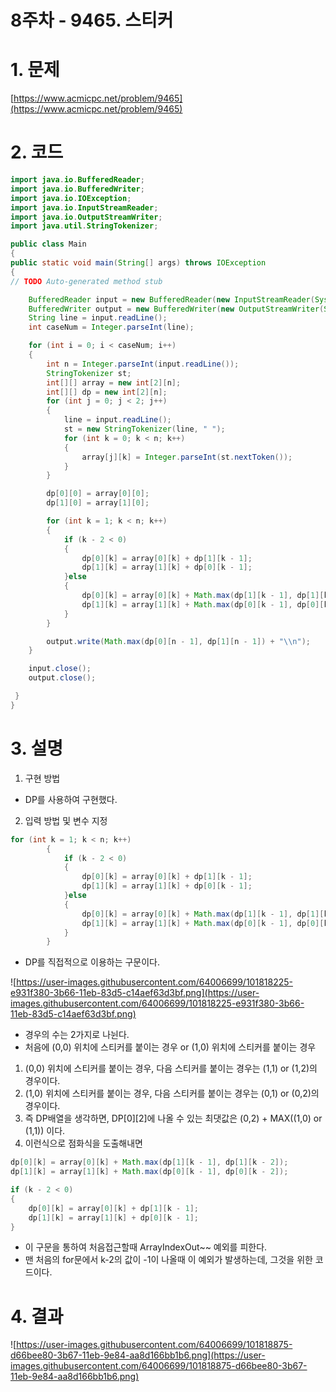 # 8주차 - 9465. 스티커

# 1. 문제

[https://www.acmicpc.net/problem/9465](https://www.acmicpc.net/problem/9465)

# 2. 코드

```java
import java.io.BufferedReader;
import java.io.BufferedWriter;
import java.io.IOException;
import java.io.InputStreamReader;
import java.io.OutputStreamWriter;
import java.util.StringTokenizer;
```

```java
public class Main
{
public static void main(String[] args) throws IOException
{
// TODO Auto-generated method stub
```

```java
	BufferedReader input = new BufferedReader(new InputStreamReader(System.in));
	BufferedWriter output = new BufferedWriter(new OutputStreamWriter(System.out));
	String line = input.readLine();
	int caseNum = Integer.parseInt(line);

	for (int i = 0; i < caseNum; i++)
	{
		int n = Integer.parseInt(input.readLine());
		StringTokenizer st;
		int[][] array = new int[2][n];
		int[][] dp = new int[2][n];
		for (int j = 0; j < 2; j++)
		{
			line = input.readLine();
			st = new StringTokenizer(line, " ");
			for (int k = 0; k < n; k++)
			{
				array[j][k] = Integer.parseInt(st.nextToken());
			}
		}

		dp[0][0] = array[0][0];
		dp[1][0] = array[1][0];

		for (int k = 1; k < n; k++)
		{
			if (k - 2 < 0)
			{
				dp[0][k] = array[0][k] + dp[1][k - 1];
				dp[1][k] = array[1][k] + dp[0][k - 1];
			}else
			{
				dp[0][k] = array[0][k] + Math.max(dp[1][k - 1], dp[1][k - 2]);
				dp[1][k] = array[1][k] + Math.max(dp[0][k - 1], dp[0][k - 2]);
			}
		}

		output.write(Math.max(dp[0][n - 1], dp[1][n - 1]) + "\\n");
	}

	input.close();
	output.close();

 }
}
```

# 3. 설명

1. 구현 방법
- DP를 사용하여 구현했다.

2.  입력 방법 및 변수 지정

```java
for (int k = 1; k < n; k++)
		{
			if (k - 2 < 0)
			{
				dp[0][k] = array[0][k] + dp[1][k - 1];
				dp[1][k] = array[1][k] + dp[0][k - 1];
			}else
			{
				dp[0][k] = array[0][k] + Math.max(dp[1][k - 1], dp[1][k - 2]);
				dp[1][k] = array[1][k] + Math.max(dp[0][k - 1], dp[0][k - 2]);
			}
		}
```

- DP를 직접적으로 이용하는 구문이다.

![https://user-images.githubusercontent.com/64006699/101818225-e931f380-3b66-11eb-83d5-c14aef63d3bf.png](https://user-images.githubusercontent.com/64006699/101818225-e931f380-3b66-11eb-83d5-c14aef63d3bf.png)

- 경우의 수는 2가지로 나뉜다.
- 처음에 (0,0) 위치에 스티커를 붙이는 경우 or (1,0) 위치에 스티커를 붙이는 경우
1. (0,0) 위치에 스티커를 붙이는 경우, 다음 스티커를 붙이는 경우는 (1,1) or (1,2)의 경우이다.
2. (1,0) 위치에 스티커를 붙이는 경우, 다음 스티커를 붙이는 경우는 (0,1) or (0,2)의 경우이다.
3. 즉 DP배열을 생각하면, DP[0][2]에 나올 수 있는 최댓값은 (0,2) + MAX((1,0) or (1,1)) 이다.
4. 이런식으로 점화식을 도출해내면

```java
dp[0][k] = array[0][k] + Math.max(dp[1][k - 1], dp[1][k - 2]);
dp[1][k] = array[1][k] + Math.max(dp[0][k - 1], dp[0][k - 2]);
```

```java
if (k - 2 < 0)
{
	dp[0][k] = array[0][k] + dp[1][k - 1];
	dp[1][k] = array[1][k] + dp[0][k - 1];
}
```

- 이 구문을 통하여 처음접근할때 ArrayIndexOut~~ 예외를 피한다.
- 맨 처음의 for문에서 k-2의 값이 -1이 나올때 이 예외가 발생하는데, 그것을 위한 코드이다.

# 4. 결과

![https://user-images.githubusercontent.com/64006699/101818875-d66bee80-3b67-11eb-9e84-aa8d166bb1b6.png](https://user-images.githubusercontent.com/64006699/101818875-d66bee80-3b67-11eb-9e84-aa8d166bb1b6.png)